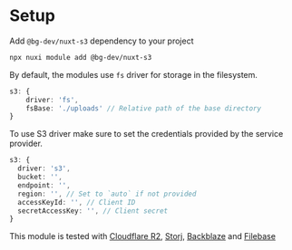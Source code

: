 # Setup

Add `@bg-dev/nuxt-s3` dependency to your project

```bash
npx nuxi module add @bg-dev/nuxt-s3
```

By default, the modules use `fs` driver for storage in the filesystem.

```ts [nuxt.config.ts]
s3: {
    driver: 'fs',
    fsBase: './uploads' // Relative path of the base directory
}
```

To use S3 driver make sure to set the credentials provided by the service provider.

```ts [nuxt.config.ts]
s3: {
  driver: 's3',
  bucket: '',
  endpoint: '',
  region: '', // Set to `auto` if not provided
  accessKeyId: '', // Client ID
  secretAccessKey: '', // Client secret
}
```

This module is tested with [Cloudflare R2](https://www.cloudflare.com), [Storj](https://www.storj.io), [Backblaze](https://backblaze.com) and [Filebase](https://filebase.com)
